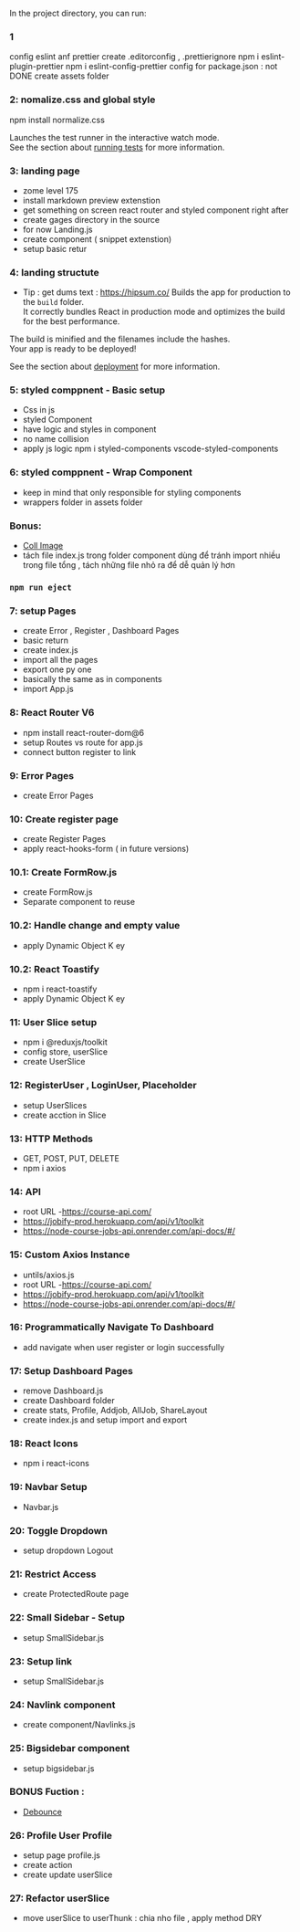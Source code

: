 In the project directory, you can run:

### 1

config eslint anf prettier
create .editorconfig , .prettierignore
npm i eslint-plugin-prettier
npm i eslint-config-prettier
config for package.json : not DONE
create assets folder

### 2: nomalize.css and global style

npm install normalize.css

Launches the test runner in the interactive watch mode.\
See the section about [running tests](https://facebook.github.io/create-react-app/docs/running-tests) for more information.

### 3: landing page

- zome level 175
- install markdown preview extenstion
- get something on screen
  react router and styled component right after
- create gages directory in the source
- for now Landing.js
- create component ( snippet extenstion)
- setup basic retur

### 4: landing structute

- Tip : get dums text : https://hipsum.co/
  Builds the app for production to the `build` folder.\
  It correctly bundles React in production mode and optimizes the build for the best performance.

The build is minified and the filenames include the hashes.\
Your app is ready to be deployed!

See the section about [deployment](https://facebook.github.io/create-react-app/docs/deployment) for more information.

### 5: styled comppnent - Basic setup

- Css in js
- styled Component
- have logic and styles in component
- no name collision
- apply js logic
  npm i styled-components
  vscode-styled-components

### 6: styled comppnent - Wrap Component

- keep in mind that only responsible for styling components
- wrappers folder in assets folder

### Bonus:

- [Coll Image](https://undraw.co/)
- tách file index.js trong folder component dùng để tránh import nhiều trong file tổng , tách những file nhỏ ra để dễ quản lý hơn

### `npm run eject`

### 7: setup Pages

- create Error , Register , Dashboard Pages
- basic return
- create index.js
- import all the pages
- export one py one
- basically the same as in components
- import App.js

### 8: React Router V6

- npm install react-router-dom@6
- setup Routes vs route for app.js
- connect button register to link

### 9: Error Pages

- create Error Pages

### 10: Create register page

- create Register Pages
- apply react-hooks-form ( in future versions)

### 10.1: Create FormRow.js

- create FormRow.js
- Separate component to reuse

### 10.2: Handle change and empty value

- apply Dynamic Object K ey

### 10.2: React Toastify

- npm i react-toastify
- apply Dynamic Object K ey

### 11: User Slice setup

- npm i @reduxjs/toolkit
- config store, userSlice
- create UserSlice

### 12: RegisterUser , LoginUser, Placeholder

- setup UserSlices
- create acction in Slice

### 13: HTTP Methods

- GET, POST, PUT, DELETE
- npm i axios

### 14: API

- root URL -https://course-api.com/
- https://jobify-prod.herokuapp.com/api/v1/toolkit
- https://node-course-jobs-api.onrender.com/api-docs/#/

### 15: Custom Axios Instance

- untils/axios.js
- root URL -https://course-api.com/
- https://jobify-prod.herokuapp.com/api/v1/toolkit
- https://node-course-jobs-api.onrender.com/api-docs/#/

### 16: Programmatically Navigate To Dashboard

- add navigate when user register or login successfully

### 17: Setup Dashboard Pages

- remove Dashboard.js
- create Dashboard folder
- create stats, Profile, Addjob, AllJob, ShareLayout
- create index.js and setup import and export

### 18: React Icons

- npm i react-icons

### 19: Navbar Setup

- Navbar.js

### 20: Toggle Dropdown

- setup dropdown Logout

### 21: Restrict Access

- create ProtectedRoute page

### 22: Small Sidebar - Setup

- setup SmallSidebar.js

### 23: Setup link

- setup SmallSidebar.js

### 24: Navlink component

- create component/Navlinks.js

### 25: Bigsidebar component

- setup bigsidebar.js

### BONUS Fuction :

- [Debounce](https://www.joshwcomeau.com/snippets/javascript/debounce/)

### 26: Profile User Profile

- setup page profile.js
- create action
- create update userSlice

### 27: Refactor userSlice

- move userSlice to userThunk : chia nho file , apply method DRY
